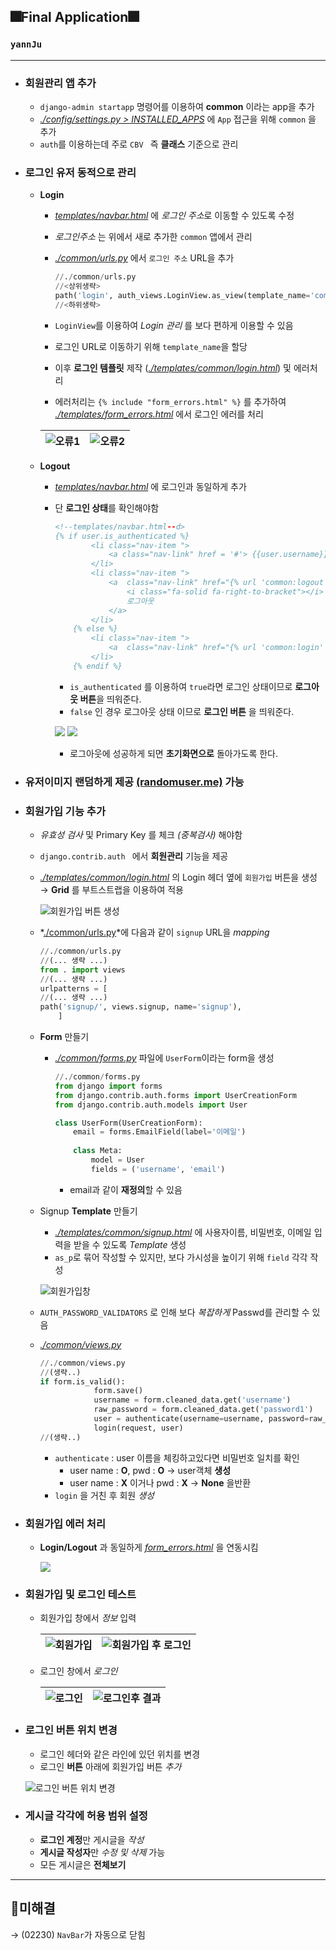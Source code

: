 ## 🎆Final Application🎆
### `yannJu`
---
- ### 회원관리 앱 추가
  - `django-admin startapp` 명령어를 이용하여 **common** 이라는 app을 추가
  - *[./config/settings.py > INSTALLED_APPS](./config/settings.py)* 에 `App` 접근을 위해 `common` 을 추가
  - `auth`를 이용하는데 주로 `CBV ` 즉 **클래스** 기준으로 관리
- ### 로그인 유저 동적으로 관리
  - **Login**
    - *[templates/navbar.html](templates/navbar.html)* 에 *로그인 주소*로 이동할 수 있도록 수정
    - *로그인주소* 는 위에서 새로 추가한 `common` 앱에서 관리
    - *[./common/urls.py](./common/urls.py)*  에서 `로그인 주소` URL을 추가
     
        ```python
        //./common/urls.py
        //<상위생략>
        path('login', auth_views.LoginView.as_view(template_name='common/login.html'), name='login'),
        //<하위생략>
        ```
    - `LoginView`를 이용하여 *Login 관리* 를 보다 편하게 이용할 수 있음
    - 로그인 URL로 이동하기 위해 `template_name`을 할당
    - 이후 **로그인 템플릿** 제작 (*[./templates/common/login.html](./templates/common/login.html)*) 및 에러처리
    - 에러처리는 `{% include "form_errors.html" %}` 를 추가하여 *[./templates/form_errors.html](./templates/form_errors.html)* 에서 로그인 에러를 처리
     
    ![오류1](../img/img1.png)|![오류2](../img/img2.png)
    --- | --- | 
  - **Logout**
    - *[templates/navbar.html](templates/navbar.html)* 에 로그인과 동일하게 추가
    - 단 **로그인 상태**를 확인해야함
     
        ```html
        <!--templates/navbar.html--d>
        {% if user.is_authenticated %}
                <li class="nav-item ">
                    <a class="nav-link" href = '#'> {{user.username}} 님 ฅʕ•̫͡•ʔฅ 반갑습니다 !</a>                   
                </li>
                <li class="nav-item ">
                    <a  class="nav-link" href="{% url 'common:logout' %}">
                        <i class="fa-solid fa-right-to-bracket"></i>
                        로그아웃
                    </a>                   
                </li>
            {% else %}
                <li class="nav-item ">
                    <a  class="nav-link" href="{% url 'common:login' %}">로그인하기 .______.</a>                   
                </li>
            {% endif %}
        ``` 
        - `is_authenticated` 를 이용하여 `true`라면 로그인 상태이므로 **로그아웃 버튼**을 띄워준다.
        - `false` 인 경우 로그아웃 상태 이므로 **로그인 버튼** 을 띄워준다.
         
        ![](../img/img3.PNG)
        ![](../img/img4.PNG)
      - 로그아웃에 성공하게 되면 **초기화면으로** 돌아가도록 한다.
- ### 유저이미지 랜덤하게 제공 [(randomuser.me)](http://www.randomuser.me) 가능
- ### 회원가입 기능 추가
  - *유효성 검사* 및 Primary Key 를 체크 *(중복검사)* 해야함
  - `django.contrib.auth ` 에서 **회원관리** 기능을 제공
  - *[./templates/common/login.html](./templates/common/login.html)* 의 Login 헤더 옆에 `회원가입` 버튼을 생성 → **Grid** 를 부트스트랩을 이용하여 적용

    ![회원가입 버튼 생성](../img/img_%ED%9A%8C%EC%9B%90%EA%B0%80%EC%9E%85%20%EB%B2%84%ED%8A%BC.PNG)
  - *[./common/urls.py](./common/urls.py)*에 다음과 같이 `signup` URL을 *mapping*
   
    ```python
    //./common/urls.py
    //(... 생략 ...)
    from . import views
    //(... 생략 ...)
    urlpatterns = [
    //(... 생략 ...)
    path('signup/', views.signup, name='signup'),
        ]
    ```
  - **Form** 만들기
    - *[./common/forms.py](./common/forms.py)* 파일에 `UserForm`이라는 form을 생성
     
        ```python
        //./common/forms.py
        from django import forms
        from django.contrib.auth.forms import UserCreationForm
        from django.contrib.auth.models import User

        class UserForm(UserCreationForm):
            email = forms.EmailField(label='이메일')
            
            class Meta:
                model = User
                fields = ('username', 'email')
        ``` 
        - email과 같이 **재정의**할 수 있음
  - Signup **Template** 만들기
    - *[./templates/common/signup.html](./templates/common/signup.html)* 에 사용자이름, 비밀번호, 이메일 입력을 받을 수 있도록 *Template* 생성
    - `as_p`로 묶어 작성할 수 있지만, 보다 가시성을 높이기 위해 `field` 각각 작성

    ![회원가입창](../img/img_%ED%9A%8C%EC%9B%90%EA%B0%80%EC%9E%85%20%ED%8E%98%EC%9D%B4%EC%A7%80.PNG)
  - `AUTH_PASSWORD_VALIDATORS` 로 인해 보다 *복잡하게* Passwd를 관리할 수 있음
  - *[./common/views.py](./common/views.py)*
   
    ```python
    //./common/views.py
    //(생략..)
    if form.is_valid():
                form.save()
                username = form.cleaned_data.get('username')
                raw_password = form.cleaned_data.get('password1')
                user = authenticate(username=username, password=raw_password)
                login(request, user)
    //(생략..)
    ```
    - `authenticate` : user 이름을 체킹하고있다면 비밀번호 일치를 확인
      - user name : **O**, pwd : **O** → user객체 **생성**
      - user name : **X** 이거나 pwd : **X**  → **None** 을반환
    - `login` 을 거친 후 회원 *생성*
- ### 회원가입 에러 처리
  - **Login/Logout**  과 동일하게 *[form_errors.html](./templates/form_errors.html)* 을 연동시킴

    ![](../img/img_errTest.png) 
- ### 회원가입 및 로그인 테스트
  - 회원가입 창에서 *정보* 입력   
   
    ![회원가입](../img/img_%EB%A1%9C%EA%B7%B8%EC%9D%B8%EA%B3%BC%EC%A0%95.PNG) |![회원가입 후 로그인](../img/img_%EB%A1%9C%EA%B7%B8%EC%9D%B8%EC%84%B1%EA%B3%B51.PNG)
    ---|---|
  - 로그인 창에서 *로그인* 

    ![로그인](../img/img_%EB%A1%9C%EA%B7%B8%EC%9D%B8.PNG)|![로그인후 결과](../img/img_%EB%A1%9C%EA%B7%B8%EC%9D%B8%EC%84%B1%EA%B3%B52.PNG)
    ---|---|
- ### 로그인 버튼 위치 변경
  - 로그인 헤더와 같은 라인에 있던 위치를  변경
  - 로그인 **버튼** 아래에 회원가입 버튼 *추가*

  ![로그인 버튼 위치 변경](../img/img_%ED%9A%8C%EC%9B%90%EA%B0%80%EC%9E%85ver2.PNG) 
- ### 게시글 각각에 허용 범위 설정
  - **로그인 계정**만 게시글을 *작성*
  - **게시글 작성자**만 *수정 및 삭제* 가능
  - 모든 게시글은 **전체보기**
---
## 🧨미해결
→ (02230) `NavBar`가 자동으로 닫힘 